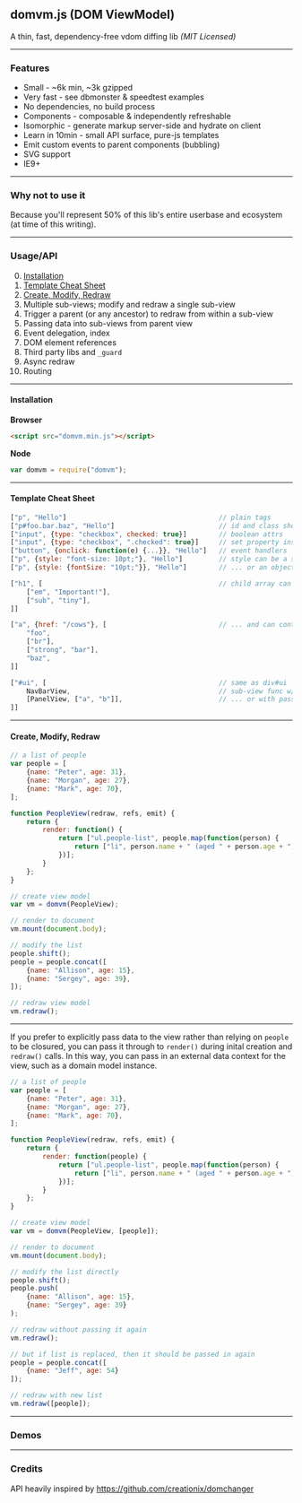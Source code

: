 domvm.js (DOM ViewModel)
------------------------
A thin, fast, dependency-free vdom diffing lib _(MIT Licensed)_

---
### Features

- Small - ~6k min, ~3k gzipped
- Very fast - see dbmonster & speedtest examples
- No dependencies, no build process
- Components - composable & independently refreshable
- Isomorphic - generate markup server-side and hydrate on client
- Learn in 10min - small API surface, pure-js templates
- Emit custom events to parent components (bubbling)
- SVG support
- IE9+

---
### Why not to use it

Because you'll represent 50% of this lib's entire userbase and ecosystem (at time of this writing).

---
### Usage/API

0. [Installation](#installation)
1. [Template Cheat Sheet](#template-cheat-sheet)
2. [Create, Modify, Redraw](#create-modify-redraw)
3. Multiple sub-views; modify and redraw a single sub-view
4. Trigger a parent (or any ancestor) to redraw from within a sub-view
5. Passing data into sub-views from parent view
6. Event delegation, index
7. DOM element references
8. Third party libs and `_guard`
9. Async redraw
10. Routing

---
#### Installation

**Browser**

```html
<script src="domvm.min.js"></script>
```

**Node**

```js
var domvm = require("domvm");
```

---
#### Template Cheat Sheet

```js
["p", "Hello"]										// plain tags
["p#foo.bar.baz", "Hello"]							// id and class shorthands
["input", {type: "checkbox", checked: true}]		// boolean attrs
["input", {type: "checkbox", ".checked": true}]		// set property instead of attr
["button", {onclick: function(e) {...}}, "Hello"]	// event handlers
["p", {style: "font-size: 10pt;"}, "Hello"]			// style can be a string
["p", {style: {fontSize: "10pt;"}}, "Hello"]		// ... or an object (camelCase only)

["h1", [											// child array can follow tag
	["em", "Important!"],
	["sub", "tiny"],
]]

["a", {href: "/cows"}, [							// ... and can contain text nodes
	"foo",
	["br"],
	["strong", "bar"],
	"baz",
]]

["#ui", [											// same as div#ui
	NavBarView,										// sub-view func w/ closured data
	[PanelView, ["a", "b"]],						// ... or with passed-in data
]]
```

---
#### Create, Modify, Redraw

```js
// a list of people
var people = [
	{name: "Peter", age: 31},
	{name: "Morgan", age: 27},
	{name: "Mark", age: 70},
];

function PeopleView(redraw, refs, emit) {
	return {
		render: function() {
			return ["ul.people-list", people.map(function(person) {
				return ["li", person.name + " (aged " + person.age + ")"];
			})];
		}
	};
}

// create view model
var vm = domvm(PeopleView);

// render to document
vm.mount(document.body);

// modify the list
people.shift();
people = people.concat([
	{name: "Allison", age: 15},
	{name: "Sergey", age: 39},
]);

// redraw view model
vm.redraw();
```
---

If you prefer to explicitly pass data to the view rather than relying
on `people` to be closured, you can pass it through to `render()` during
inital creation and `redraw()` calls. In this way, you can pass in an
external data context for the view, such as a domain model instance.

```js
// a list of people
var people = [
	{name: "Peter", age: 31},
	{name: "Morgan", age: 27},
	{name: "Mark", age: 70},
];

function PeopleView(redraw, refs, emit) {
	return {
		render: function(people) {                                      // <-- arg array lands here
			return ["ul.people-list", people.map(function(person) {
				return ["li", person.name + " (aged " + person.age + ")"];
			})];
		}
	};
}

// create view model
var vm = domvm(PeopleView, [people]);                                   // <-- arg array passed in

// render to document
vm.mount(document.body);

// modify the list directly
people.shift();
people.push(
	{name: "Allison", age: 15},
	{name: "Sergey", age: 39}
);

// redraw without passing it again
vm.redraw();

// but if list is replaced, then it should be passed in again
people = people.concat([
	{name: "Jeff", age: 54}
]);

// redraw with new list
vm.redraw([people]);													// <-- arg array passed in
```

---
### Demos

---
### Credits

API heavily inspired by https://github.com/creationix/domchanger